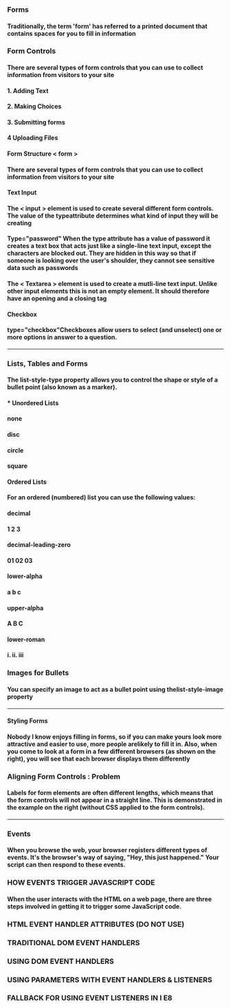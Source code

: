 ### Forms
#### Traditionally, the term 'form' has referred to a printed document that contains spaces for you to fill in information

### Form Controls

#### There are several types of form controls that you can use to collect information from visitors to your site

#### 1. Adding Text
#### 2. Making Choices 
#### 3. Submitting forms
#### 4 Uploading Files

#### Form Structure < form >
#### There are several types of form controls that you can use to collect information from visitors to your site

#### Text Input
#### The < input > element is used to create several different form controls. The value of the typeattribute determines what kind of input they will be creating

#### Type="password" When the type attribute has a value of password it creates a text box that acts just like a single-line text input, except the characters are blocked out. They are hidden in this way so that if someone is looking over the user's shoulder, they cannot see sensitive data such as passwords

#### The < Textarea > element is used to create a mutli-line text input. Unlike other input elements this is not an empty element. It should therefore have an opening and a closing tag

#### Checkbox
#### type="checkbox"Checkboxes allow users to select (and unselect) one or more options in answer to a question.

---------------------------------

### Lists, Tables and Forms
#### The list-style-type property allows you to control the shape or style of a bullet point (also known as a marker). 

#### * Unordered Lists
 #### none
 #### disc
 #### circle
 #### square

#### Ordered Lists
#### For an ordered (numbered) list you can use the following values:
#### decimal
#### 1 2 3
#### decimal-leading-zero
#### 01 02 03
#### lower-alpha
#### a b c
#### upper-alpha
#### A B C
#### lower-roman
#### i. ii. iii


### Images for Bullets
#### You can specify an image to act as a bullet point using thelist-style-image property
----------

#### Styling Forms
#### Nobody I know enjoys filling in forms, so if you can make yours look more attractive and easier to use, more people arelikely to fill it in. Also, when you come to look at a form in a few different browsers (as shown on the right), you will see that each browser displays them differently

### Aligning Form Controls : Problem
#### Labels for form elements are often different lengths, which means that the form controls will not appear in a straight line. This is demonstrated in the example on the right (without CSS applied to the form controls).
----------------

### Events
#### When you browse the web, your browser registers different types of events. It's the browser's way of saying, "Hey, this just happened." Your script can then respond to these events.

### HOW EVENTS TRIGGER JAVASCRIPT CODE
#### When the user interacts with the HTML on a web page, there are three steps involved in getting it to trigger some JavaScript code. 

### HTML EVENT HANDLER ATTRIBUTES (DO NOT USE)
### TRADITIONAL DOM EVENT HANDLERS
### USING DOM EVENT HANDLERS 
### USING PARAMETERS WITH EVENT HANDLERS & LISTENERS
### FALLBACK FOR USING EVENT LISTENERS IN I E8 